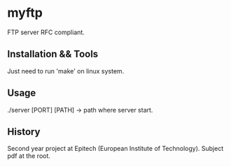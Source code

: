 # myftp

FTP server RFC compliant.

## Installation && Tools

Just need to run 'make' on linux system.</br>

## Usage

./server [PORT] [PATH] -> path where server start.

## History

Second year project at Epitech (European Institute of Technology). Subject pdf at the root.
